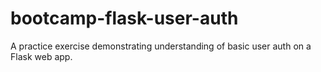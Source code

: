 # bootcamp-flask-user-auth
A practice exercise demonstrating understanding of basic user auth on a Flask web app. 
